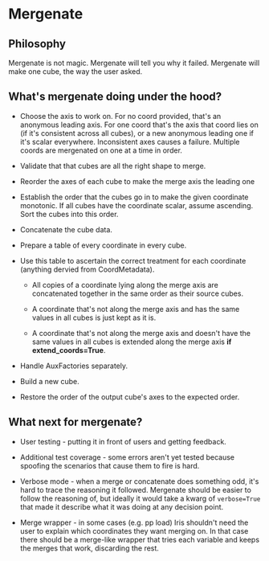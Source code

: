 # Mergenate

## Philosophy

Mergenate is not magic.
Mergenate will tell you why it failed.
Mergenate will make one cube, the way the user asked.

## What's mergenate doing under the hood?

* Choose the axis to work on. For no coord provided, that's an anonymous leading
  axis. For one coord that's the axis that coord lies on (if it's consistent
  across all cubes), or a new anonymous leading one if it's scalar everywhere.
  Inconsistent axes causes a failure. Multiple coords are mergenated on one at a
  time in order.

* Validate that that cubes are all the right shape to merge.

* Reorder the axes of each cube to make the merge axis the leading one

* Establish the order that the cubes go in to make the given coordinate
  monotonic. If all cubes have the coordinate scalar, assume ascending. Sort the
  cubes into this order. 

* Concatenate the cube data.

* Prepare a table of every coordinate in every cube.

* Use this table to ascertain the correct treatment for each coordinate
  (anything dervied from CoordMetadata).

  * All copies of a coordinate lying along the merge axis are concatenated
    together in the same order as their source cubes.

  * A coordinate that's not along the merge axis and has the same values in all
    cubes is just kept as it is.

  * A coordinate that's not along the merge axis and doesn't have the same
    values in all cubes is extended along the merge axis **if
    extend_coords=True**.

* Handle AuxFactories separately.

* Build a new cube.

* Restore the order of the output cube's axes to the expected order.

## What next for mergenate?

* User testing - putting it in front of users and getting feedback.

* Additional test coverage - some errors aren't yet tested because spoofing the
  scenarios that cause them to fire is hard.

* Verbose mode - when a merge or concatenate does something odd, it's hard to
  trace the reasoning it followed. Mergenate should be easier to follow the
  reasoning of, but ideally it would take a kwarg of ``verbose=True`` that made
  it describe what it was doing at any decision point.

* Merge wrapper - in some cases (e.g. pp load) Iris shouldn't need the user to
  explain which coordinates they want merging on. In that case there should be a
  merge-like wrapper that tries each variable and keeps the merges that work,
  discarding the rest.